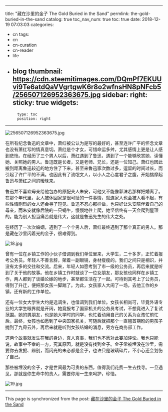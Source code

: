 
---
title: "藏在沙里的金子 The Gold Buried in the Sand"
permlink: the-gold-buried-in-the-sand
catalog: true
toc_nav_num: true
toc: true
date: 2018-12-19 07:03:03
categories:
- cn
tags:
- cn
- cn-curation
- cn-reader
- life
- blog
thumbnail: https://cdn.steemitimages.com/DQmPf7EKUUvi9Te6atdQaVVgrtgwK6r8o2wfnsHN8pNFcb5/256507126952363675.jpg
sidebar:
    right:
        sticky: true
widgets:
    -
        type: toc
        position: right
---


![256507126952363675.jpg](https://cdn.steemitimages.com/DQmPf7EKUUvi9Te6atdQaVVgrtgwK6r8o2wfnsHN8pNFcb5/256507126952363675.jpg)

在所有纪念鲁迅的文章中，萧红被公认为是写的最好的，甚至连许广平的怀念文章也没有萧红写的情真意切。萧红是个才女，可惜命运多舛，尤其感情上更是让人感到悲怆。在经历了三个男人以后，萧红遇到了鲁迅，遇到了一个能够欣赏她、读懂她、关照她的男人。鲁迅既是长者，又是老师、兄长，还是一位知己。萧红也因此搬到距离鲁迅较近的地方住了下来，甚至来鲁迅家次数过多，逗留的时间过长，而引起了许广平的不满。也因此有了流氓文人，以小人之心度君子之腹，开始揣摩起鲁迅与萧红之间的暧昧来。

鲁迅并不喜欢母亲给他包办的原配夫人朱安，可他又不能像郭沫若那样把婚离了。在那个年代里，女人被休回家是很可耻的一件事情，就连家人也会被人看不起，有些性情刚烈的女人还会寻了短见。鲁迅不忍心那样做，也只好让朱安陪伴着自己的母亲，而朱安就像后院的一只蜗牛，慢慢地往上爬，她坚信终有一天会爬到屋顶的。能为别人担当痛苦就是伟大，这就是鲁迅先生的伟大之处。

在经历了一次次婚姻，遇到了一个个男人后，萧红最终遇到了那个真正的男人。那是藏在沙里闪着光的金子，很难得到。

![18.jpg](https://cdn.steemitimages.com/DQmUD77dsKepGm4XEdeWrmJAobtmzRiE5yBMsxBwyqoNxi5/18.jpg)

曾有一位在乡镇工作的小伙子借调到我们单位里来，大学生，二十多岁，正忙着报考公务员。年轻人不善言辞，架着一副眼镜，身材瘦瘦的。我们之间只是相识，并没有太多的交往和交流。后来，年轻人如愿考到了市一级的公务员，再后来就是听到了关于他的故事。他在乡镇工作时就谈了一位女朋友，那女孩也同样在乡镇工作，两人都到了谈婚论嫁的地步，甚至都生活在了一起。可待到其考上了公务员，得到了升迁，便把那女孩一脚踹了。为此，女孩家人大闹了一场，去他工作的乡镇，还有新的工作单位。

还有一位女大学生大约是选调生，也借调到我们单位。女孩长相尚可，毕竟外语专业的大学生眼界就是开阔，她竟报考了国家机关的公务员考试，不想竟进入了复试范围。她的男朋友，也是她大学时的同学，也忙着动用自己的关系为女孩忙前忙后。最终，女孩也如愿到了中央国家机关，可随后就把那个一直翘首期盼的男孩子抛到了九霄云外，再后来就是听到女孩结婚的消息，男方在商务部工作。

这两个故事就发生在我的身边，真人真事，我们也不愿对此妄加评论。我也只能说，故事中不幸的一方，究其原因，就是没有找到金子。金子常被埋没在沙里，需要你去发掘、辨别，而闪光的未必都是金子，也许只是玻璃碎片，不小心还会划伤了自己。

那些被埋没的金子，才是世间最为可贵的东西，值得我们花费一生去找寻。一旦遇见，那就是你生命中的贵人，需要你用一生来呵护，珍惜。

![19.jpg](https://cdn.steemitimages.com/DQmbA8XPtFmk1dSxzob3XQfJT6V88N1Vc6rcnEmmsC9iFWf/19.jpg)

- - -

This page is synchronized from the post: [藏在沙里的金子 The Gold Buried in the Sand](https://steemit.com/@bring/the-gold-buried-in-the-sand)
